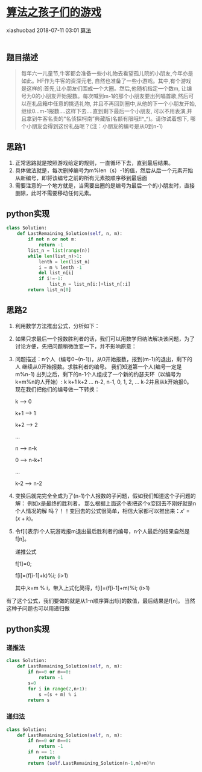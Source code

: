 <div class="blog-article">
    <h1><a href="p.html?p=算法/算法之孩子们的游戏" class="title">算法之孩子们的游戏</a></h1>
    <span class="author">xiashuobad</span>
    <span class="time">2018-07-11 03:01</span>
    <span><a href="tags.html?t=算法" class="tag">算法</a></span>
    </div>
<br/>

## 题目描述 ##
> 每年六一儿童节,牛客都会准备一些小礼物去看望孤儿院的小朋友,今年亦是如此。HF作为牛客的资深元老,
自然也准备了一些小游戏。其中,有个游戏是这样的:首先,让小朋友们围成一个大圈。然后,他随机指定一个数m,
让编号为0的小朋友开始报数。每次喊到m-1的那个小朋友要出列唱首歌,然后可以在礼品箱中任意的挑选礼物,
并且不再回到圈中,从他的下一个小朋友开始,继续0...m-1报数....这样下去....直到剩下最后一个小朋友,
可以不用表演,并且拿到牛客名贵的“名侦探柯南”典藏版(名额有限哦!!^_^)。请你试着想下,
哪个小朋友会得到这份礼品呢？(注：小朋友的编号是从0到n-1)
## 思路1 ##
1. 正常思路就是按照游戏给定的规则，一直循环下去，直到最后结果。
2. 具体做法就是，每次删掉编号为m%len（s）-1的值，然后从后一个元素开始从新编号，即将该编号之前的所有元素按顺序移到最后面
3. 需要注意的一个地方就是，当需要出圈的是编号为最后一个的小朋友时，直接删除，此时不需要移动任何元素。

## python实现 ##
```python
class Solution:
    def LastRemaining_Solution(self, n, m):
        if not n or not m:
            return -1
        list_n = list(range(n))
        while len(list_n)>1:
            lenth = len(list_n)
            i = m % lenth -1
            del list_n[i]
            if i!=-1:
                list_n = list_n[i:]+list_n[:i]
        return list_n[0]   
```
## 思路2 ##
1. 利用数学方法推出公式，分析如下：
2. 如果只求最后一个报数胜利者的话，我们可以用数学归纳法解决该问题，为了讨论方便，先把问题稍微改变一下，并不影响原意：
3. 问题描述：n个人（编号0~(n-1))，从0开始报数，报到(m-1)的退出，剩下的人 继续从0开始报数。求胜利者的编号。
 我们知道第一个人(编号一定是m%n-1) 出列之后，剩下的n-1个人组成了一个新的约瑟夫环（以编号为k=m%n的人开始）:
 k  k+1  k+2  ... n-2, n-1, 0, 1, 2, ... k-2并且从k开始报0。
现在我们把他们的编号做一下转换：

    k     --> 0
    
    k+1   --> 1
    
    k+2   --> 2
    
    ...
    
    n     --> n-k
    
    0     --> n-k+1
    
    ...
    
    k-2   --> n-2

4. 变换后就完完全全成为了(n-1)个人报数的子问题，假如我们知道这个子问题的解： 
例如x是最终的胜利者， 那么根据上面这个表把这个x变回去不刚好就是n个人情况的解
吗？！！变回去的公式很简单，相信大家都可以推出来：$x'=(x+k)%n$。
5. 令f[i]表示i个人玩游戏报m退出最后胜利者的编号，n个人最后的结果自然是f[n]。

    递推公式
    
    f[1]=0;
    
    f[i]=(f[i-1]+k)%i;  (i>1)
    
    其中,k=m % i，带入上式化简得，f[i]=(f[i-1]+m)%i;  (i>1)

有了这个公式，我们要做的就是从1-n顺序算出f[i]的数值，最后结果是f[n]。
当然这种子问题也可以用递归做
## python实现 ##
### 递推法
```python
class Solution:
    def LastRemaining_Solution(self, n, m):
        if n==0 or m==0:
            return -1
        s=0
        for i in range(2,n+1):
            s =(s + m) % i
        return s
```
### 递归法
```python
class Solution:
    def LastRemaining_Solution(self, n, m):
        if n==0 or m==0:
            return -1
        if n == 1:
            return 0
        return (self.LastRemaining_Solution(n-1,m)+m)%n
```